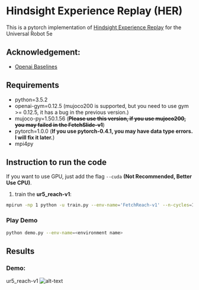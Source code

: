 # Hindsight Experience Replay (HER)
This is a pytorch implementation of [Hindsight Experience Replay](https://arxiv.org/abs/1707.01495) for the Universal Robot 5e

## Acknowledgement:
- [Openai Baselines](https://github.com/openai/baselines)

## Requirements
- python=3.5.2
- openai-gym=0.12.5 (mujoco200 is supported, but you need to use gym >= 0.12.5, it has a bug in the previous version.)
- mujoco-py=1.50.1.56 (~~**Please use this version, if you use mujoco200, you may failed in the FetchSlide-v1**~~)
- pytorch=1.0.0 (**If you use pytorch-0.4.1, you may have data type errors. I will fix it later.**)
- mpi4py

## Instruction to run the code
If you want to use GPU, just add the flag `--cuda` **(Not Recommended, Better Use CPU)**.
1. train the **ur5_reach-v1**:
```bash
mpirun -np 1 python -u train.py --env-name='FetchReach-v1' --n-cycles=10 2>&1 | tee reach.log
```

### Play Demo
```bash
python demo.py --env-name=<environment name>
```

## Results

### Demo:
ur5_reach-v1
![alt-text](https://github.com/stefanwanckel/DRL/tree/master/hindsight-experience-replay-ur5/figures/ur5_reach-v1_ddpg-her_2021-05-07.gif)
